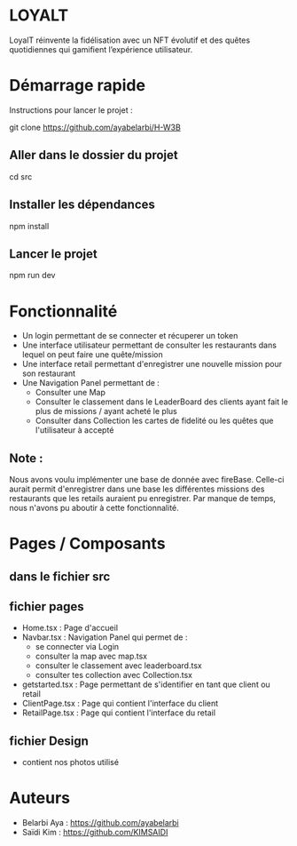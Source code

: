 # LOYALT
LoyalT réinvente la fidélisation avec un NFT évolutif et des quêtes quotidiennes qui gamifient l’expérience utilisateur. 

# Démarrage rapide
Instructions pour lancer le projet :

git clone https://github.com/ayabelarbi/H-W3B
## Aller dans le dossier du projet
cd src

## Installer les dépendances
npm install

## Lancer le projet
npm run dev


# Fonctionnalité

- Un login permettant de se connecter et récuperer un token
- Une interface utilisateur permettant de consulter les restaurants dans lequel on peut faire une quête/mission
- Une interface retail permettant d'enregistrer une nouvelle mission pour son restaurant
- Une Navigation Panel permettant de : 
  - Consulter une Map
  - Consulter le classement dans le LeaderBoard des clients ayant fait le plus de missions / ayant acheté le plus
  - Consulter dans Collection les cartes de fidelité ou les quêtes que l'utilisateur à accepté

## Note : 
Nous avons voulu implémenter une base de donnée avec fireBase. Celle-ci aurait permit d'enregistrer dans une base les différentes missions des restaurants que les retails auraient pu enregistrer. Par manque de temps, nous n'avons pu aboutir à cette fonctionnalité.

# Pages / Composants

## dans le fichier src

## fichier pages
- Home.tsx : Page d'accueil 
- Navbar.tsx : Navigation Panel qui permet de :
  - se connecter via Login
  - consulter la map avec map.tsx
  - consulter le classement avec leaderboard.tsx
  - consulter tes collection avec Collection.tsx
- getstarted.tsx : Page permettant de s'identifier en tant que client ou retail 
- ClientPage.tsx : Page qui contient l'interface du client
- RetailPage.tsx : Page qui contient l'interface du retail

## fichier Design 
- contient nos photos utilisé



# Auteurs

- Belarbi Aya : https://github.com/ayabelarbi
- Saïdi Kim : https://github.com/KIMSAIDI

